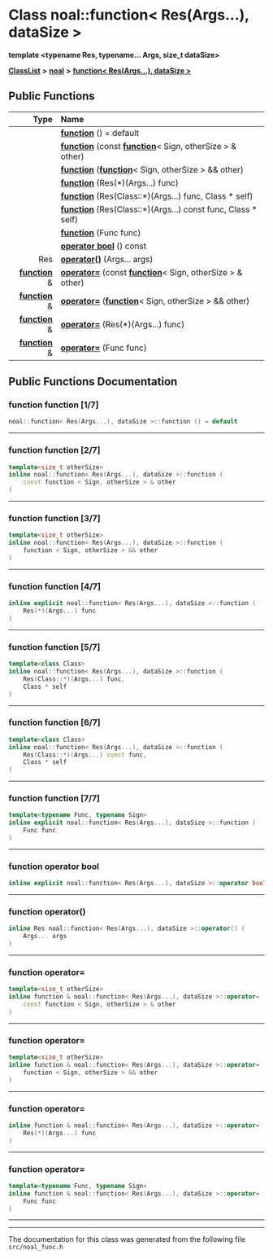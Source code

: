 

# Class noal::function&lt; Res(Args...), dataSize &gt;

**template &lt;typename Res, typename... Args, size\_t dataSize&gt;**



[**ClassList**](annotated.md) **>** [**noal**](namespacenoal.md) **>** [**function&lt; Res(Args...), dataSize &gt;**](classnoal_1_1function_3_01Res_07Args_8_8_8_08_00_01dataSize_01_4.md)










































## Public Functions

| Type | Name |
| ---: | :--- |
|   | [**function**](#function-function-17) () = default<br> |
|   | [**function**](#function-function-27) (const [**function**](classnoal_1_1function.md)&lt; Sign, otherSize &gt; & other) <br> |
|   | [**function**](#function-function-37) ([**function**](classnoal_1_1function.md)&lt; Sign, otherSize &gt; && other) <br> |
|   | [**function**](#function-function-47) (Res(\*)(Args...) func) <br> |
|   | [**function**](#function-function-57) (Res(Class::\*)(Args...) func, Class \* self) <br> |
|   | [**function**](#function-function-67) (Res(Class::\*)(Args...) const func, Class \* self) <br> |
|   | [**function**](#function-function-77) (Func func) <br> |
|   | [**operator bool**](#function-operator-bool) () const<br> |
|  Res | [**operator()**](#function-operator()) (Args... args) <br> |
|  [**function**](classnoal_1_1function.md) & | [**operator=**](#function-operator) (const [**function**](classnoal_1_1function.md)&lt; Sign, otherSize &gt; & other) <br> |
|  [**function**](classnoal_1_1function.md) & | [**operator=**](#function-operator_1) ([**function**](classnoal_1_1function.md)&lt; Sign, otherSize &gt; && other) <br> |
|  [**function**](classnoal_1_1function.md) & | [**operator=**](#function-operator_2) (Res(\*)(Args...) func) <br> |
|  [**function**](classnoal_1_1function.md) & | [**operator=**](#function-operator_3) (Func func) <br> |




























## Public Functions Documentation




### function function [1/7]

```C++
noal::function< Res(Args...), dataSize >::function () = default
```




<hr>



### function function [2/7]

```C++
template<size_t otherSize>
inline noal::function< Res(Args...), dataSize >::function (
    const function < Sign, otherSize > & other
) 
```




<hr>



### function function [3/7]

```C++
template<size_t otherSize>
inline noal::function< Res(Args...), dataSize >::function (
    function < Sign, otherSize > && other
) 
```




<hr>



### function function [4/7]

```C++
inline explicit noal::function< Res(Args...), dataSize >::function (
    Res(*)(Args...) func
) 
```




<hr>



### function function [5/7]

```C++
template<class Class>
inline noal::function< Res(Args...), dataSize >::function (
    Res(Class::*)(Args...) func,
    Class * self
) 
```




<hr>



### function function [6/7]

```C++
template<class Class>
inline noal::function< Res(Args...), dataSize >::function (
    Res(Class::*)(Args...) const func,
    Class * self
) 
```




<hr>



### function function [7/7]

```C++
template<typename Func, typename Sign>
inline explicit noal::function< Res(Args...), dataSize >::function (
    Func func
) 
```




<hr>



### function operator bool 

```C++
inline explicit noal::function< Res(Args...), dataSize >::operator bool () const
```




<hr>



### function operator() 

```C++
inline Res noal::function< Res(Args...), dataSize >::operator() (
    Args... args
) 
```




<hr>



### function operator= 

```C++
template<size_t otherSize>
inline function & noal::function< Res(Args...), dataSize >::operator= (
    const function < Sign, otherSize > & other
) 
```




<hr>



### function operator= 

```C++
template<size_t otherSize>
inline function & noal::function< Res(Args...), dataSize >::operator= (
    function < Sign, otherSize > && other
) 
```




<hr>



### function operator= 

```C++
inline function & noal::function< Res(Args...), dataSize >::operator= (
    Res(*)(Args...) func
) 
```




<hr>



### function operator= 

```C++
template<typename Func, typename Sign>
inline function & noal::function< Res(Args...), dataSize >::operator= (
    Func func
) 
```




<hr>

------------------------------
The documentation for this class was generated from the following file `src/noal_func.h`

